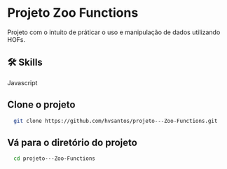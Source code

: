 # Projeto Zoo Functions

Projeto com o intuito de práticar o uso e manipulação de dados utilizando HOFs.


## 🛠 Skills
Javascript


## Clone o projeto

```bash
  git clone https://github.com/hvsantos/projeto---Zoo-Functions.git
```

## Vá para o diretório do projeto

```bash
  cd projeto---Zoo-Functions
```
